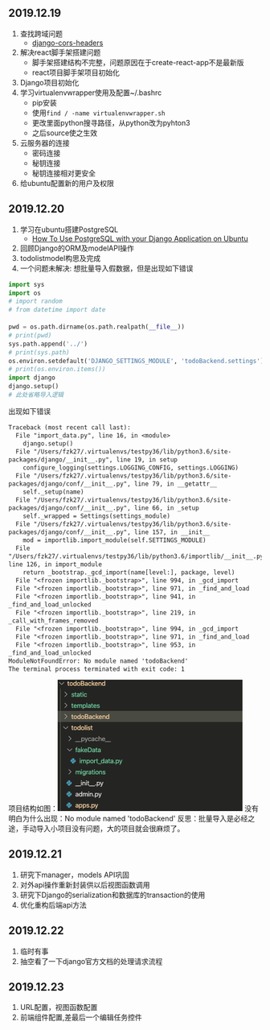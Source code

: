 ## 2019.12.19
1. 查找跨域问题
    - [django-cors-headers](https://github.com/adamchainz/django-cors-headers)
2. 解决react脚手架搭建问题
    - 脚手架搭建结构不完整，问题原因在于create-react-app不是最新版
    - react项目脚手架项目初始化
3. Django项目初始化
4. 学习virtualenvwrapper使用及配置~/.bashrc
    - pip安装
    - 使用`find / -name virtualenvwrapper.sh`
    - 更改里面python搜寻路径，从python改为pyhton3
    - 之后source使之生效
5. 云服务器的连接
    - 密码连接
    - 秘钥连接
    - 秘钥连接相对更安全
6. 给ubuntu配置新的用户及权限

## 2019.12.20
1. 学习在ubuntu搭建PostgreSQL
    - [How To Use PostgreSQL with your Django Application on Ubuntu](https://www.digitalocean.com/community/tutorials/how-to-use-postgresql-with-your-django-application-on-ubuntu-14-04)
2. 回顾Django的ORM及modelAPI操作
3. todolistmodel构思及完成
4. 一个问题未解决:
想批量导入假数据，但是出现如下错误
``` import_data.py
import sys
import os
# import random
# from datetime import date

pwd = os.path.dirname(os.path.realpath(__file__))
# print(pwd)
sys.path.append('../')
# print(sys.path)
os.environ.setdefault('DJANGO_SETTINGS_MODULE', 'todoBackend.settings')
# print(os.environ.items())
import django
django.setup()
# 此处省略导入逻辑
```
出现如下错误
```
Traceback (most recent call last):
  File "import_data.py", line 16, in <module>
    django.setup()
  File "/Users/fzk27/.virtualenvs/testpy36/lib/python3.6/site-packages/django/__init__.py", line 19, in setup
    configure_logging(settings.LOGGING_CONFIG, settings.LOGGING)
  File "/Users/fzk27/.virtualenvs/testpy36/lib/python3.6/site-packages/django/conf/__init__.py", line 79, in __getattr__
    self._setup(name)
  File "/Users/fzk27/.virtualenvs/testpy36/lib/python3.6/site-packages/django/conf/__init__.py", line 66, in _setup
    self._wrapped = Settings(settings_module)
  File "/Users/fzk27/.virtualenvs/testpy36/lib/python3.6/site-packages/django/conf/__init__.py", line 157, in __init__
    mod = importlib.import_module(self.SETTINGS_MODULE)
  File "/Users/fzk27/.virtualenvs/testpy36/lib/python3.6/importlib/__init__.py", line 126, in import_module
    return _bootstrap._gcd_import(name[level:], package, level)
  File "<frozen importlib._bootstrap>", line 994, in _gcd_import
  File "<frozen importlib._bootstrap>", line 971, in _find_and_load
  File "<frozen importlib._bootstrap>", line 941, in _find_and_load_unlocked
  File "<frozen importlib._bootstrap>", line 219, in _call_with_frames_removed
  File "<frozen importlib._bootstrap>", line 994, in _gcd_import
  File "<frozen importlib._bootstrap>", line 971, in _find_and_load
  File "<frozen importlib._bootstrap>", line 953, in _find_and_load_unlocked
ModuleNotFoundError: No module named 'todoBackend'
The terminal process terminated with exit code: 1
```
项目结构如图：![项目结构图](./other_source/截屏2019-12-2023.37.10.png)
没有明白为什么出现：No module named 'todoBackend'
反思：批量导入是必经之途，手动导入小项目没有问题，大的项目就会很麻烦了。

## 2019.12.21
1. 研究下manager，models API巩固
2. 对外api操作重新封装供以后视图函数调用
3. 研究下Django的serialization和数据库的transaction的使用
4. 优化重构后端api方法

## 2019.12.22
1. 临时有事
2. 抽空看了一下django官方文档的处理请求流程

## 2019.12.23
1. URL配置，视图函数配置
2. 前端组件配置,差最后一个编辑任务控件